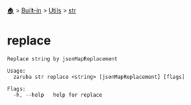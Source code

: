 <!--startTocHeader-->
[🏠](../../../README.md) > [Built-in](../../README.md) > [Utils](../README.md) > [str](README.md)
# replace
<!--endTocHeader-->

```
Replace string by jsonMapReplacement

Usage:
  zaruba str replace <string> [jsonMapReplacement] [flags]

Flags:
  -h, --help   help for replace

```

<!--startTocSubtopic-->
<!--endTocSubtopic-->